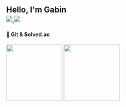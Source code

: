 <h2> Hello, I'm Gabin 
<div align="left">
  <a align="left" href="https://www.linkedin.com/in/gabin-choi-39b3a12b2/?utm_source=share&utm_campaign=share_via&utm_content=profile&utm_medium=ios_app"> 
    <img src="https://img.shields.io/badge/LinkedIn-blue?style=badge&logo=LinkedIn&logoColor=white"/> 
  </a> 
  <a align="left" href="https://coding-meongdo.tistory.com"> 
    <img src="https://img.shields.io/badge/Tistory-black?style=badge&logo=Tistory&logoColor=white"/> </a> 
  </a>
</div>
</h2>

<div align="left">
  <h4> 🔎 Git & Solved.ac </h4>
  <a>
    <img height=150 src="https://github-profile-summary-cards.vercel.app/api/cards/profile-details?username=gabean13&theme=github"/>
  </a>
  <a href="https://solved.ac/gazette9"> 
    <img height=150 src="http://mazassumnida.wtf/api/v2/generate_badge?boj=gazette9">
  </a>
</div>
